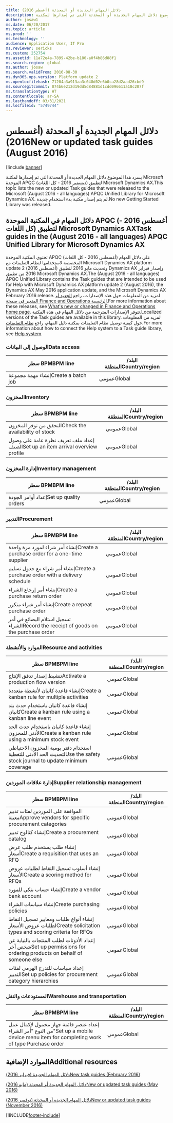 ```yaml
---
title: دلائل المهام الجديدة أو المحدثة (أغسطس 2016)
description: يسرد هذا الموضوع دلائل المهام الجديدة أو المحدثة التي تم إصدارها لمكتبة Microsoft الموحدة APQC (ديسمبر 2016 - كل اللغات) لتطبيق Microsoft Dynamics AX. لم يتم إصدار مكتبة بدء استخدام جديدة.
author: josaw1
ms.date: 06/20/2017
ms.topic: article
ms.prod: ''
ms.technology: ''
audience: Application User, IT Pro
ms.reviewer: sericks
ms.custom: 252754
ms.assetid: 11a72e4a-7899-42be-b180-a0f4b86d88f1
ms.search.region: global
ms.author: josaw
ms.search.validFrom: 2016-08-30
ms.dyn365.ops.version: Platform update 2
ms.openlocfilehash: 71204a3a913aa3c048d02e6b0ca28d2aad26cbd9
ms.sourcegitcommit: 074b6e212d19dd5d84881d1cdd096611a18c207f
ms.translationtype: HT
ms.contentlocale: ar-SA
ms.lasthandoff: 03/31/2021
ms.locfileid: "5749744"
---
```

# <a name="new-or-updated-task-guides-august-2016"></a><span data-ttu-id="dd951-104">دلائل المهام الجديدة أو المحدثة (أغسطس 2016)</span><span class="sxs-lookup"><span data-stu-id="dd951-104">New or updated task guides (August 2016)</span></span>

[!include [banner](../includes/banner.md)]

<span data-ttu-id="dd951-105">يسرد هذا الموضوع دلائل المهام الجديدة أو المحدثة التي تم إصدارها لمكتبة Microsoft الموحدة APQC (ديسمبر 2016 - كل اللغات) لتطبيق Microsoft Dynamics AX.</span><span class="sxs-lookup"><span data-stu-id="dd951-105">This topic lists the new or updated Task guides that were released to the Microsoft (August 2016 - all languages) APQC Unified Library for Microsoft Dynamics AX.</span></span> <span data-ttu-id="dd951-106">لم يتم إصدار مكتبة بدء استخدام جديدة.</span><span class="sxs-lookup"><span data-stu-id="dd951-106">No new Getting Started Library was released.</span></span>

## <a name="task-guides-in-the-august-2016---all-languages-apqc-unified-library-for-microsoft-dynamics-ax"></a><span data-ttu-id="dd951-107">دلائل المهام في المكتبة الموحدة APQC (أغسطس 2016 - كل اللغات) لتطبيق Microsoft Dynamics AX</span><span class="sxs-lookup"><span data-stu-id="dd951-107">Task guides in the (August 2016 - all languages) APQC Unified Library for Microsoft Dynamics AX</span></span>

<span data-ttu-id="dd951-108">تحتوي المكتبة الموحدة APQC (أغسطس 2016 - كل اللغات) على دلائل المهام المخصصة لاستخدامها لنظام التعليمات مع Microsoft Dynamics AX platform update 2 (أغسطس 2016) وتحديث مايو 2016 لتطبيق Dynamics AX وإصدار فبراير 2016 من تطبيق Microsoft Dynamics AX.</span><span class="sxs-lookup"><span data-stu-id="dd951-108">The (August 2016 - all languages) APQC Unified Library contains the Task guides that are intended to be used for Help with Microsoft Dynamics AX platform update 2 (August 2016), the Dynamics AX May 2016 application update, and the Microsoft Dynamics AX February 2016 release.</span></span> <span data-ttu-id="dd951-109">لمزيد من المعلومات حول هذه الإصدارات، راجع [الجديد أو المتغير في صفحة Finance and Operations الرئيسية](whats-new-changed.md).</span><span class="sxs-lookup"><span data-stu-id="dd951-109">For more information about these releases, see [What's new or changed in Finance and Operations home page](whats-new-changed.md).</span></span> <span data-ttu-id="dd951-110">تتوفر الإصدارات المترجمة من دلائل المهام في هذه المكتبة.</span><span class="sxs-lookup"><span data-stu-id="dd951-110">Localized versions of the Task guides are available in this library.</span></span> <span data-ttu-id="dd951-111">لمزيد من المعلومات حول كيفية توصيل نظام التعليمات بمكتبة دليل المهام، راجع [نظام التعليمات](help-overview.md).</span><span class="sxs-lookup"><span data-stu-id="dd951-111">For more information about how to connect the Help system to a Task guide library, see [Help system](help-overview.md).</span></span>

### <a name="data-access"></a><span data-ttu-id="dd951-112">الوصول إلى البيانات</span><span class="sxs-lookup"><span data-stu-id="dd951-112">Data access</span></span>

| <span data-ttu-id="dd951-113">سطر BPM</span><span class="sxs-lookup"><span data-stu-id="dd951-113">BPM line</span></span>           | <span data-ttu-id="dd951-114">البلد/المنطقة</span><span class="sxs-lookup"><span data-stu-id="dd951-114">Country/region</span></span> |
|--------------------|----------------|
| <span data-ttu-id="dd951-115">إنشاء مهمة مجموعة</span><span class="sxs-lookup"><span data-stu-id="dd951-115">Create a batch job</span></span> | <span data-ttu-id="dd951-116">عمومي</span><span class="sxs-lookup"><span data-stu-id="dd951-116">Global</span></span>         |

### <a name="inventory"></a><span data-ttu-id="dd951-117">المخزون</span><span class="sxs-lookup"><span data-stu-id="dd951-117">Inventory</span></span>

| <span data-ttu-id="dd951-118">سطر BPM</span><span class="sxs-lookup"><span data-stu-id="dd951-118">BPM line</span></span>                                | <span data-ttu-id="dd951-119">البلد/المنطقة</span><span class="sxs-lookup"><span data-stu-id="dd951-119">Country/region</span></span> |
|-----------------------------------------|----------------|
| <span data-ttu-id="dd951-120">التحقق من توفر المخزون</span><span class="sxs-lookup"><span data-stu-id="dd951-120">Check the availability of stock</span></span>         | <span data-ttu-id="dd951-121">عمومي</span><span class="sxs-lookup"><span data-stu-id="dd951-121">Global</span></span>         |
| <span data-ttu-id="dd951-122">إعداد ملف تعريف نظرة عامة على وصول الصنف</span><span class="sxs-lookup"><span data-stu-id="dd951-122">Set up an item arrival overview profile</span></span> | <span data-ttu-id="dd951-123">عمومي</span><span class="sxs-lookup"><span data-stu-id="dd951-123">Global</span></span>         |

### <a name="inventory-management"></a><span data-ttu-id="dd951-124">إدارة المخزون</span><span class="sxs-lookup"><span data-stu-id="dd951-124">Inventory management</span></span>

| <span data-ttu-id="dd951-125">سطر BPM</span><span class="sxs-lookup"><span data-stu-id="dd951-125">BPM line</span></span>              | <span data-ttu-id="dd951-126">البلد/المنطقة</span><span class="sxs-lookup"><span data-stu-id="dd951-126">Country/region</span></span> |
|-----------------------|----------------|
| <span data-ttu-id="dd951-127">إعداد أوامر الجودة</span><span class="sxs-lookup"><span data-stu-id="dd951-127">Set up quality orders</span></span> | <span data-ttu-id="dd951-128">عمومي</span><span class="sxs-lookup"><span data-stu-id="dd951-128">Global</span></span>         |

### <a name="procurement"></a><span data-ttu-id="dd951-129">التدبير</span><span class="sxs-lookup"><span data-stu-id="dd951-129">Procurement</span></span>

| <span data-ttu-id="dd951-130">سطر BPM</span><span class="sxs-lookup"><span data-stu-id="dd951-130">BPM line</span></span>                                          | <span data-ttu-id="dd951-131">البلد/المنطقة</span><span class="sxs-lookup"><span data-stu-id="dd951-131">Country/region</span></span> |
|---------------------------------------------------|----------------|
| <span data-ttu-id="dd951-132">إنشاء أمر شراء لمورد مرة واحدة</span><span class="sxs-lookup"><span data-stu-id="dd951-132">Create a purchase order for a one-time supplier</span></span>   | <span data-ttu-id="dd951-133">عمومي</span><span class="sxs-lookup"><span data-stu-id="dd951-133">Global</span></span>         |
| <span data-ttu-id="dd951-134">إنشاء أمر شراء مع جدول تسليم</span><span class="sxs-lookup"><span data-stu-id="dd951-134">Create a purchase order with a delivery schedule</span></span>  | <span data-ttu-id="dd951-135">عمومي</span><span class="sxs-lookup"><span data-stu-id="dd951-135">Global</span></span>         |
| <span data-ttu-id="dd951-136">إنشاء أمر إرجاع الشراء</span><span class="sxs-lookup"><span data-stu-id="dd951-136">Create a purchase return order</span></span>                    | <span data-ttu-id="dd951-137">عمومي</span><span class="sxs-lookup"><span data-stu-id="dd951-137">Global</span></span>         |
| <span data-ttu-id="dd951-138">إنشاء أمر شراء متكرر</span><span class="sxs-lookup"><span data-stu-id="dd951-138">Create a repeat purchase order</span></span>                    | <span data-ttu-id="dd951-139">عمومي</span><span class="sxs-lookup"><span data-stu-id="dd951-139">Global</span></span>         |
| <span data-ttu-id="dd951-140">تسجيل استلام البضائع في أمر الشراء</span><span class="sxs-lookup"><span data-stu-id="dd951-140">Record the receipt of goods on the purchase order</span></span> | <span data-ttu-id="dd951-141">عمومي</span><span class="sxs-lookup"><span data-stu-id="dd951-141">Global</span></span>         |

### <a name="resource-and-activities"></a><span data-ttu-id="dd951-142">الموارد والأنشطة</span><span class="sxs-lookup"><span data-stu-id="dd951-142">Resource and activities</span></span>

| <span data-ttu-id="dd951-143">سطر BPM</span><span class="sxs-lookup"><span data-stu-id="dd951-143">BPM line</span></span>                                                | <span data-ttu-id="dd951-144">البلد/المنطقة</span><span class="sxs-lookup"><span data-stu-id="dd951-144">Country/region</span></span> |
|---------------------------------------------------------|----------------|
| <span data-ttu-id="dd951-145">تنشيط إصدار تدفق الإنتاج</span><span class="sxs-lookup"><span data-stu-id="dd951-145">Activate a production flow version</span></span>                      | <span data-ttu-id="dd951-146">عمومي</span><span class="sxs-lookup"><span data-stu-id="dd951-146">Global</span></span>         |
| <span data-ttu-id="dd951-147">إنشاء قاعدة كانبان لأنشطة متعددة</span><span class="sxs-lookup"><span data-stu-id="dd951-147">Create a kanban rule for multiple activities</span></span>            | <span data-ttu-id="dd951-148">عمومي</span><span class="sxs-lookup"><span data-stu-id="dd951-148">Global</span></span>         |
| <span data-ttu-id="dd951-149">إنشاء قاعدة كانبان باستخدام حدث بند كانبان</span><span class="sxs-lookup"><span data-stu-id="dd951-149">Create a kanban rule using a kanban line event</span></span>          | <span data-ttu-id="dd951-150">عمومي</span><span class="sxs-lookup"><span data-stu-id="dd951-150">Global</span></span>         |
| <span data-ttu-id="dd951-151">إنشاء قاعدة كانبان باستخدام حدث الحد الأدنى للمخزون</span><span class="sxs-lookup"><span data-stu-id="dd951-151">Create a kanban rule using a minimum stock event</span></span>        | <span data-ttu-id="dd951-152">عمومي</span><span class="sxs-lookup"><span data-stu-id="dd951-152">Global</span></span>         |
| <span data-ttu-id="dd951-153">استخدام دفتر يومية المخزون الاحتياطي لتحديث الحد الأدنى للتغطية</span><span class="sxs-lookup"><span data-stu-id="dd951-153">Use the safety stock journal to update minimum coverage</span></span> | <span data-ttu-id="dd951-154">عمومي</span><span class="sxs-lookup"><span data-stu-id="dd951-154">Global</span></span>         |

### <a name="supplier-relationship-management"></a><span data-ttu-id="dd951-155">إدارة علاقات الموردين</span><span class="sxs-lookup"><span data-stu-id="dd951-155">Supplier relationship management</span></span>

| <span data-ttu-id="dd951-156">سطر BPM</span><span class="sxs-lookup"><span data-stu-id="dd951-156">BPM line</span></span>                                                           | <span data-ttu-id="dd951-157">البلد/المنطقة</span><span class="sxs-lookup"><span data-stu-id="dd951-157">Country/region</span></span> |
|--------------------------------------------------------------------|----------------|
| <span data-ttu-id="dd951-158">الموافقة على الموردين لفئات تدبير معينة</span><span class="sxs-lookup"><span data-stu-id="dd951-158">Approve vendors for specific procurement categories</span></span>                | <span data-ttu-id="dd951-159">عمومي</span><span class="sxs-lookup"><span data-stu-id="dd951-159">Global</span></span>         |
| <span data-ttu-id="dd951-160">إنشاء كتالوج تدبير</span><span class="sxs-lookup"><span data-stu-id="dd951-160">Create a procurement catalog</span></span>                                       | <span data-ttu-id="dd951-161">عمومي</span><span class="sxs-lookup"><span data-stu-id="dd951-161">Global</span></span>         |
| <span data-ttu-id="dd951-162">إنشاء طلب يستخدم طلب عرض أسعار</span><span class="sxs-lookup"><span data-stu-id="dd951-162">Create a requisition that uses an RFQ</span></span>                              | <span data-ttu-id="dd951-163">عمومي</span><span class="sxs-lookup"><span data-stu-id="dd951-163">Global</span></span>         |
| <span data-ttu-id="dd951-164">إنشاء أسلوب تسجيل النقاط لطلبات عروض الأسعار</span><span class="sxs-lookup"><span data-stu-id="dd951-164">Create a scoring method for RFQs</span></span>                                   | <span data-ttu-id="dd951-165">عمومي</span><span class="sxs-lookup"><span data-stu-id="dd951-165">Global</span></span>         |
| <span data-ttu-id="dd951-166">إنشاء حساب بنكي للمورد</span><span class="sxs-lookup"><span data-stu-id="dd951-166">Create a vendor bank account</span></span>                                       | <span data-ttu-id="dd951-167">عمومي</span><span class="sxs-lookup"><span data-stu-id="dd951-167">Global</span></span>         |
| <span data-ttu-id="dd951-168">إنشاء سياسات الشراء</span><span class="sxs-lookup"><span data-stu-id="dd951-168">Create purchasing policies</span></span>                                         | <span data-ttu-id="dd951-169">عمومي</span><span class="sxs-lookup"><span data-stu-id="dd951-169">Global</span></span>         |
| <span data-ttu-id="dd951-170">إنشاء أنواع طلبات ومعايير تسجيل النقاط‬ لطلبات عروض الأسعار</span><span class="sxs-lookup"><span data-stu-id="dd951-170">Create solicitation types and scoring criteria for RFQs</span></span>            | <span data-ttu-id="dd951-171">عمومي</span><span class="sxs-lookup"><span data-stu-id="dd951-171">Global</span></span>         |
| <span data-ttu-id="dd951-172">إعداد الأذونات لطلب المنتجات بالنيابة عن شخص آخر</span><span class="sxs-lookup"><span data-stu-id="dd951-172">Set up permissions for ordering products on behalf of someone else</span></span> | <span data-ttu-id="dd951-173">عمومي</span><span class="sxs-lookup"><span data-stu-id="dd951-173">Global</span></span>         |
| <span data-ttu-id="dd951-174">إعداد سياسات للتدرج الهرمي لفئات التدبير</span><span class="sxs-lookup"><span data-stu-id="dd951-174">Set up policies for procurement category hierarchies</span></span>               | <span data-ttu-id="dd951-175">عمومي</span><span class="sxs-lookup"><span data-stu-id="dd951-175">Global</span></span>         |

### <a name="warehouse-and-transportation"></a><span data-ttu-id="dd951-176">المستودعات والنقل</span><span class="sxs-lookup"><span data-stu-id="dd951-176">Warehouse and transportation</span></span>

| <span data-ttu-id="dd951-177">سطر BPM</span><span class="sxs-lookup"><span data-stu-id="dd951-177">BPM line</span></span>                                                                    | <span data-ttu-id="dd951-178">البلد/المنطقة</span><span class="sxs-lookup"><span data-stu-id="dd951-178">Country/region</span></span> |
|-----------------------------------------------------------------------------|----------------|
| <span data-ttu-id="dd951-179">إعداد عنصر قائمة جهاز محمول لإكمال عمل من النوع "أمر الشراء"</span><span class="sxs-lookup"><span data-stu-id="dd951-179">Set up a mobile device menu item for completing work of type Purchase order</span></span> | <span data-ttu-id="dd951-180">عمومي</span><span class="sxs-lookup"><span data-stu-id="dd951-180">Global</span></span>         |

## <a name="additional-resources"></a><span data-ttu-id="dd951-181">الموارد الإضافية</span><span class="sxs-lookup"><span data-stu-id="dd951-181">Additional resources</span></span>

[<span data-ttu-id="dd951-182">دلائل المهام الجديدة (فبراير 2016)</span><span class="sxs-lookup"><span data-stu-id="dd951-182">New task guides (February 2016)</span></span>](new-task-guides-available-february-2016.md)

[<span data-ttu-id="dd951-183">دلائل المهام الجديدة أو المحدثة (مايو 2016)</span><span class="sxs-lookup"><span data-stu-id="dd951-183">New or updated task guides (May 2016)</span></span>](new-updated-task-guides-available-may-2016.md)

[<span data-ttu-id="dd951-184">دلائل المهام الجديدة أو المحدثة (نوفمبر 2016)‬</span><span class="sxs-lookup"><span data-stu-id="dd951-184">New or updated task guides (November 2016)</span></span>](new-task-guides-november-2016.md)


[!INCLUDE[footer-include](../../../includes/footer-banner.md)]